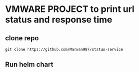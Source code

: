 # VMWARE PROJECT to print url status and response time

clone repo
----------

```
git clone https://github.com/Marwan987/status-service
```

Run helm chart
--------------

